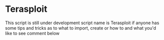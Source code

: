 # Terasploit
This script is still under development script name is Terasploit if anyone has some tips and tricks as to what to import, create or how to and what you'd like to see comment below
